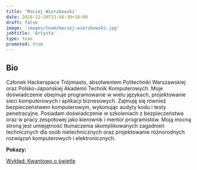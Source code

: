 ```yaml
---
title: 'Maciej Wierzbowski'
date: 2018-12-20T13:44:30+10:00
draft: false
image: 'images/team/maciej-wierzbowski.jpg'
jobtitle: 'Artysta'
type: team
promoted: true
---
```


## Bio

Członek Hackerspace Trójmiasto, absolwentem Politechniki Warszawskiej oraz Polsko-Japońskiej Akademii Technik Komputerowych. Moje doświadczenie obejmuje programowanie w wielu językach, projektowanie sieci komputerowych i aplikacji biznesowych. Zajmuję się również bezpieczeństwem komputerowym, wykonując audyty kodu i testy penetracyjne. Posiadam doświadczenie w szkoleniach z bezpieczeństwa oraz w pracy zespołowej jako kierownik i mentor programistów. Moją mocną stroną jest umiejętność tłumaczenia skomplikowanych zagadnień technicznych dla osób nietechnicznych oraz projektowanie różnorodnych rozwiązań komputerowych i elektronicznych.

**Pokazy:**

[Wykład: Kwantowo o świetle](/pokazy/wyklad-kwantowo-o-swietla)